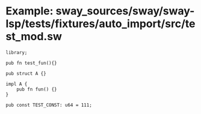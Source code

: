 # Example: sway_sources/sway/sway-lsp/tests/fixtures/auto_import/src/test_mod.sw

```sway
library;

pub fn test_fun(){}

pub struct A {}

impl A {
    pub fn fun() {}
}

pub const TEST_CONST: u64 = 111;
```
